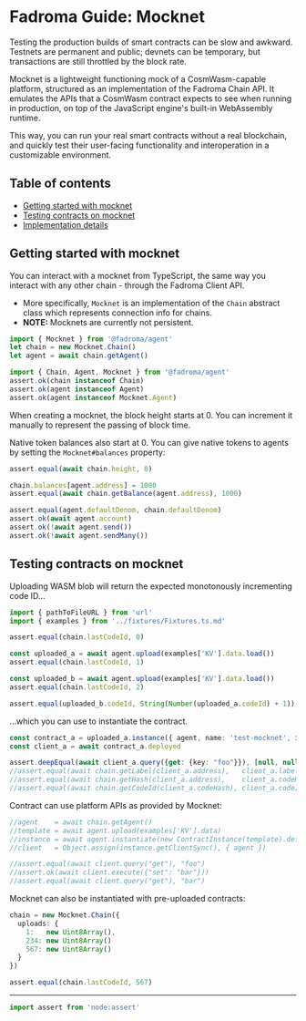 # Fadroma Guide: Mocknet

Testing the production builds of smart contracts can be slow and awkward.
Testnets are permanent and public; devnets can be temporary, but transactions
are still throttled by the block rate.

Mocknet is a lightweight functioning mock of a CosmWasm-capable
platform, structured as an implementation of the Fadroma Chain API.
It emulates the APIs that a CosmWasm contract expects to see when
running in production, on top of the JavaScript engine's built-in
WebAssembly runtime.

This way, you can run your real smart contracts without a real blockchain,
and quickly test their user-facing functionality and interoperation
in a customizable environment.

## Table of contents

* [Getting started with mocknet](#getting-started-with-mocknet)
* [Testing contracts on mocknet](#testing-contracts-on-mocknet)
* [Implementation details](#implementation-details)

## Getting started with mocknet

You can interact with a mocknet from TypeScript, the same way you interact with any other chain -
through the Fadroma Client API. 

* More specifically, `Mocknet` is an implementation of the `Chain`
  abstract class which represents connection info for chains.
* **NOTE:** Mocknets are currently not persistent.

```typescript
import { Mocknet } from '@fadroma/agent'
let chain = new Mocknet.Chain()
let agent = await chain.getAgent()

import { Chain, Agent, Mocknet } from '@fadroma/agent'
assert.ok(chain instanceof Chain)
assert.ok(agent instanceof Agent)
assert.ok(agent instanceof Mocknet.Agent)
```

When creating a mocknet, the block height starts at 0.
You can increment it manually to represent the passing of block time.

Native token balances also start at 0. You can give native tokens to agents by
setting the `Mocknet#balances` property:

```typescript
assert.equal(await chain.height, 0)

chain.balances[agent.address] = 1000
assert.equal(await chain.getBalance(agent.address), 1000)

assert.equal(agent.defaultDenom, chain.defaultDenom)
assert.ok(await agent.account)
assert.ok(!await agent.send())
assert.ok(!await agent.sendMany())
```

## Testing contracts on mocknet

Uploading WASM blob will return the expected monotonously incrementing code ID...

```typescript
import { pathToFileURL } from 'url'
import { examples } from '../fixtures/Fixtures.ts.md'

assert.equal(chain.lastCodeId, 0)

const uploaded_a = await agent.upload(examples['KV'].data.load())
assert.equal(chain.lastCodeId, 1)

const uploaded_b = await agent.upload(examples['KV'].data.load())
assert.equal(chain.lastCodeId, 2)

assert.equal(uploaded_b.codeId, String(Number(uploaded_a.codeId) + 1))
```

...which you can use to instantiate the contract.

```typescript
const contract_a = uploaded_a.instance({ agent, name: 'test-mocknet', initMsg: { fail: false } })
const client_a = await contract_a.deployed

assert.deepEqual(await client_a.query({get: {key: "foo"}}), [null, null])
//assert.equal(await chain.getLabel(client_a.address),   client_a.label)
//assert.equal(await chain.getHash(client_a.address),    client_a.codeHash)
//assert.equal(await chain.getCodeId(client_a.codeHash), client_a.codeId)
```

Contract can use platform APIs as provided by Mocknet:

```typescript
//agent    = await chain.getAgent()
//template = await agent.upload(examples['KV'].data)
//instance = await agent.instantiate(new ContractInstance(template).define({ label: 'test', initMsg: { value: "foo" } }))
//client   = Object.assign(instance.getClientSync(), { agent })

//assert.equal(await client.query("get"), "foo")
//assert.ok(await client.execute({"set": "bar"}))
//assert.equal(await client.query("get"), "bar")
```

Mocknet can also be instantiated with pre-uploaded contracts:

```typescript
chain = new Mocknet.Chain({
  uploads: {
    1:   new Uint8Array(),
    234: new Uint8Array()
    567: new Uint8Array()
  }
})

assert.equal(chain.lastCodeId, 567)
```

---

```typescript
import assert from 'node:assert'
```
